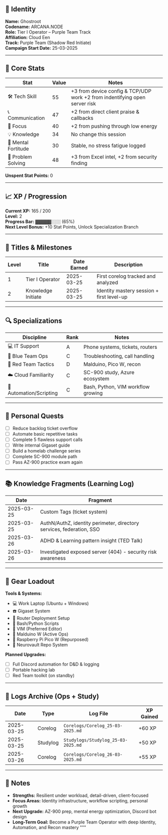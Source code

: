 ## 🪪 Identity

**Name:** Ghostroot  
**Codename:** ARCANA.NODE  
**Role:** Tier I Operator – Purple Team Track  
**Affiliation:** Cloud Een  
**Track:** Purple Team (Shadow Red Initiate)  
**Campaign Start Date:** 25-03-2025  

---

## 🧱 Core Stats

| Stat                | Value | Notes |
|---------------------|-------|-------------------------------------------|
| 🛠️ Tech Skill        | 55    | +3 from device config & TCP/UDP work +2 from indentifying open server risk      |
| 📞 Communication      | 47    | +2 from direct client praise & callbacks  |
| 🧠 Focus             | 40    | +2 from pushing through low energy        |
| 💡 Knowledge         | 34    | No change this session                    |
| 🧘 Mental Fortitude  | 30    | Stable, no stress fatigue logged          |
| 🧩 Problem Solving   | 48    | +3 from Excel intel, +2 from security finding   |

**Unspent Stat Points:** 0

---

## 📈 XP / Progression

**Current XP:** 165 / 200  
**Level:** 2  
**Progress Bar:** ▓▓▓▓▓░░░ (65%)  
**Next Level Bonus:** +10 Stat Points, Unlock Specialization Branch

---

## 🏅 Titles & Milestones

| Level | Title              | Date Earned | Description                                       |
|-------|--------------------|-------------|---------------------------------------------------|
| 1     | Tier I Operator    | 2025-03-25  | First corelog tracked and analyzed                |
| 2     | Knowledge Initiate | 2025-03-25  | Identity mastery session + first level-up         |

---

## 🔍 Specializations

| Discipline            | Rank | Notes                                    |
|-----------------------|------|------------------------------------------|
| 💻 IT Support          | A    | Phone systems, tickets, routers          |
| 🔵 Blue Team Ops       | C    | Troubleshooting, call handling           |
| 🔴 Red Team Tactics    | D    | Malduino, Pico W, recon                  |
| ☁️ Cloud Familiarity   | C    | SC-900 study, Azure ecosystem            |
| 🧪 Automation/Scripting| C    | Bash, Python, VIM workflow growing       |

---

## 🎯 Personal Quests

- [ ] Reduce backlog ticket overflow
- [ ] Automate basic repetitive tasks
- [ ] Complete 5 flawless support calls
- [ ] Write internal Gigaset guide
- [ ] Build a homelab challenge series
- [ ] Complete SC-900 module path
- [ ] Pass AZ-900 practice exam again

---

## 📚 Knowledge Fragments (Learning Log)

| Date       | Fragment                                                                 |
|------------|--------------------------------------------------------------------------|
| 2025-03-25 | Custom Tags (ticket system)                                              |
| 2025-03-25 | AuthN/AuthZ, identity perimeter, directory services, federation, SSO     |
| 2025-03-26 | ADHD & Learning pattern insight (TED Talk)                               |
| 2025-03-26 | Investigated exposed server (404) - security risk awareness              |

---

## 🎒 Gear Loadout

**Tools & Systems:**
- 💻 Work Laptop (Ubuntu + Windows)
- ☎️ Gigaset System
- 📡 Router Deployment Setup
- 🐍 Bash/Python Scripts
- 🧙 VIM (Preferred Editor)
- 🐤 Malduino W (Active Ops)
- 🐤 Raspberry Pi Pico W (Repurposed)
- 🔐 Neurovault Repo System

**Planned Upgrades:**
- [ ] Full Discord automation for D&D & logging
- [ ] Portable hacking lab
- [ ] Red Team toolkit (on standby)

---

## 📂 Logs Archive (Ops + Study)

| Date       | Type      | Log File                           | XP Gained |
|------------|-----------|------------------------------------|-----------|
| 2025-03-25 | Corelog   | `Corelogs/Corelog_25-03-2025.md`   | +60 XP    |
| 2025-03-25 | Studylog  | `Studylogs/Studylog_25-03-2025.md` | +50 XP    |
| 2025-03-26 | Corelog   | `Corelogs/Corelog_26-03-2025.md`   | +55 XP    |

---

## 📜 Notes

- **Strengths:** Resilient under workload, detail-driven, client-focused  
- **Focus Areas:** Identity infrastructure, workflow scripting, personal growth  
- **Next Upgrade:** AZ-900 prep, mental energy optimization, Discord bot design  
- **Long-Term Goal:** Become a Purple Team Operator with deep Identity, Automation, and Recon mastery
"""
